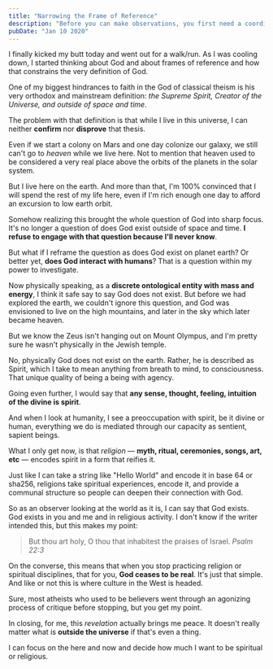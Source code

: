 ```yaml
---
title: "Narrowing the Frame of Reference"
description: "Before you can make observations, you first need a coordinate space"
pubDate: "Jan 10 2020"
---
```


I finally kicked my butt today and went out for a walk/run. As I was cooling down, I started thinking about God and about frames of reference and how that constrains the very definition of God. <!--more-->

One of my biggest hindrances to faith in the God of classical theism is his very orthodox and mainstream definition: _the Supreme Spirit, Creator of the Universe, and outside of space and time_.

The problem with that definition is that while I live in this universe, I can neither **confirm** nor **disprove** that thesis.

Even if we start a colony on Mars and one day colonize our galaxy, we still can't go to _heaven_ while we live here. Not to mention that heaven used to be considered a very real place above the orbits of the planets in the solar system.

But I live here on the earth. And more than that, I'm 100% convinced that I will spend the rest of my life here, even if I'm rich enough one day to afford an excursion to low earth orbit.

Somehow realizing this brought the whole question of God into sharp focus. It's no longer a question of does God exist outside of space and time. **I refuse to engage with that question because I'll never know**.

But what if I reframe the question as does God exist on planet earth? Or better yet, **does God interact with humans**? That is a question within my power to investigate.

Now physically speaking, as a **discrete ontological entity with mass and energy**, I think it safe say to say God does not exist. But before we had explored the earth, we couldn't ignore this question, and God was envisioned to live on the high mountains, and later in the sky which later became heaven.

But we know the Zeus isn't hanging out on Mount Olympus, and I'm pretty sure he wasn't physically in the Jewish temple.

No, physically God does not exist on the earth. Rather, he is described as Spirit, which I take to mean anything from breath to mind, to consciousness. That unique quality of being a being with agency.

Going even further, I would say that **any sense, thought, feeling, intuition of the divine is spirit**.

And when I look at humanity, I see a preoccupation with spirit, be it divine or human, everything we do is mediated through our capacity as sentient, sapient beings.

What I only get now, is that _religion_ — **myth, ritual, ceremonies, songs, art, etc** — encodes spirit in a form that reifies it.

Just like I can take a string like "Hello World" and encode it in base 64 or sha256, religions take spiritual experiences, encode it, and provide a communal structure so people can deepen their connection with God.

So as an observer looking at the world as it is, I can say that God exists. God exists in you and me and in religious activity. I don't know if the writer intended this, but this makes my point:

> But thou art holy, O thou that inhabitest the praises of Israel.
> _Psalm 22:3_

On the converse, this means that when you stop practicing religion or spiritual disciplines, that for you, **God ceases to be real**. It's just that simple. And like or not this is where culture in the West is headed.

Sure, most atheists who used to be believers went through an agonizing process of critique before stopping, but you get my point.

In closing, for me, this _revelation_ actually brings me peace. It doesn't really matter what is **outside the universe** if that's even a thing.

I can focus on the here and now and decide how much I want to be spiritual or religious.
